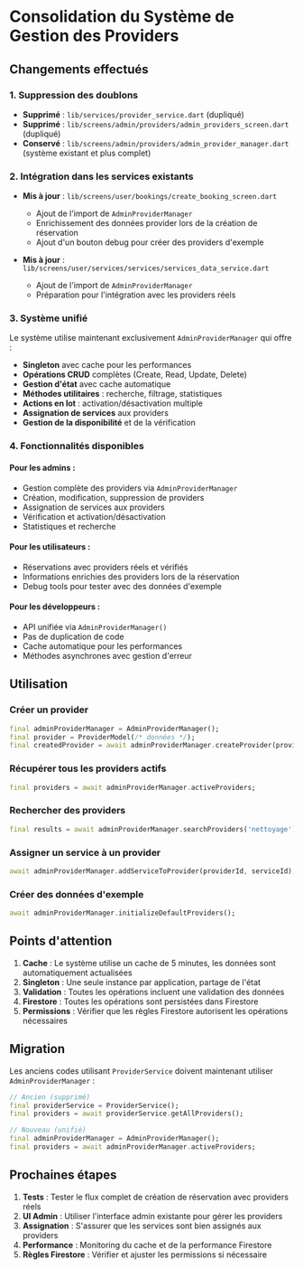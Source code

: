# Consolidation du Système de Gestion des Providers

## Changements effectués

### 1. Suppression des doublons
- **Supprimé** : `lib/services/provider_service.dart` (dupliqué)
- **Supprimé** : `lib/screens/admin/providers/admin_providers_screen.dart` (dupliqué)
- **Conservé** : `lib/screens/admin/providers/admin_provider_manager.dart` (système existant et plus complet)

### 2. Intégration dans les services existants
- **Mis à jour** : `lib/screens/user/bookings/create_booking_screen.dart`
  - Ajout de l'import de `AdminProviderManager`
  - Enrichissement des données provider lors de la création de réservation
  - Ajout d'un bouton debug pour créer des providers d'exemple
  
- **Mis à jour** : `lib/screens/user/services/services/services_data_service.dart`
  - Ajout de l'import de `AdminProviderManager`
  - Préparation pour l'intégration avec les providers réels

### 3. Système unifié
Le système utilise maintenant exclusivement `AdminProviderManager` qui offre :
- **Singleton** avec cache pour les performances
- **Opérations CRUD** complètes (Create, Read, Update, Delete)
- **Gestion d'état** avec cache automatique
- **Méthodes utilitaires** : recherche, filtrage, statistiques
- **Actions en lot** : activation/désactivation multiple
- **Assignation de services** aux providers
- **Gestion de la disponibilité** et de la vérification

### 4. Fonctionnalités disponibles

#### Pour les admins :
- Gestion complète des providers via `AdminProviderManager`
- Création, modification, suppression de providers
- Assignation de services aux providers
- Vérification et activation/désactivation
- Statistiques et recherche

#### Pour les utilisateurs :
- Réservations avec providers réels et vérifiés
- Informations enrichies des providers lors de la réservation
- Debug tools pour tester avec des données d'exemple

#### Pour les développeurs :
- API unifiée via `AdminProviderManager()`
- Pas de duplication de code
- Cache automatique pour les performances
- Méthodes asynchrones avec gestion d'erreur

## Utilisation

### Créer un provider
```dart
final adminProviderManager = AdminProviderManager();
final provider = ProviderModel(/* données */);
final createdProvider = await adminProviderManager.createProvider(provider);
```

### Récupérer tous les providers actifs
```dart
final providers = await adminProviderManager.activeProviders;
```

### Rechercher des providers
```dart
final results = await adminProviderManager.searchProviders('nettoyage');
```

### Assigner un service à un provider
```dart
await adminProviderManager.addServiceToProvider(providerId, serviceId);
```

### Créer des données d'exemple
```dart
await adminProviderManager.initializeDefaultProviders();
```

## Points d'attention

1. **Cache** : Le système utilise un cache de 5 minutes, les données sont automatiquement actualisées
2. **Singleton** : Une seule instance par application, partage de l'état
3. **Validation** : Toutes les opérations incluent une validation des données
4. **Firestore** : Toutes les opérations sont persistées dans Firestore
5. **Permissions** : Vérifier que les règles Firestore autorisent les opérations nécessaires

## Migration

Les anciens codes utilisant `ProviderService` doivent maintenant utiliser `AdminProviderManager` :

```dart
// Ancien (supprimé)
final providerService = ProviderService();
final providers = await providerService.getAllProviders();

// Nouveau (unifié)
final adminProviderManager = AdminProviderManager();
final providers = await adminProviderManager.activeProviders;
```

## Prochaines étapes

1. **Tests** : Tester le flux complet de création de réservation avec providers réels
2. **UI Admin** : Utiliser l'interface admin existante pour gérer les providers
3. **Assignation** : S'assurer que les services sont bien assignés aux providers
4. **Performance** : Monitoring du cache et de la performance Firestore
5. **Règles Firestore** : Vérifier et ajuster les permissions si nécessaire
